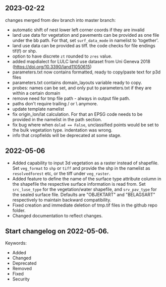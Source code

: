 ## 2023-02-22
changes merged from dev branch into master branch:
- automatic shift of nest lower left corner coords if they are invalid
- land use data for vegetation and pavements can be provided as one file under the bb path. For that, set `surf_data_mode` in namelist to 'together'. 
- land use data can be provided as tiff. the code checks for file endings tif(f) or shp.
- option to have discrete `zt` rounded to `zres` value.
- added mapdialect for LULC land use dataset from Uni Geneva 2018 (https://doi.org/10.3390/land11050615)
- parameters.txt now contains formatted, ready to copy/paste text for p3d files
- parameters.txt contains domain_layouts variable ready to copy.
- probes: names can be set, and only put to parameters.txt if they are within a certain domain
- remove need for tmp file path - always in output file path.
- paths don't require trailing / or \ anymore.
- update template namelist
- fix origin_lon/lat calculation. For that an EPSG code needs to be provided in the namelist in the path section.
- fix bug where when `dolad == False`, unclassified points would be set to the bulk vegetation type. indentation was wrong.
- info that cropfields will be deprecated at some stage.



## 2022-05-06
- Added capability to input 3d vegetation as a raster instead of shapefile. Set `veg_format` to `shp` or `tiff` and provide the shp in the namelist as `resolvedforest` etc, or the tiff under `veg_raster`.
- Added feature to define the name of the surface type attribute column in the shapefile the respective surface information is read from. Set `src_luse_type` for the vegetation/water shapefile, and `srv_pav_type` for the sealed surface file. Defaults are "OBJEKTART" and "BELAGSART" respectively to maintain backward compatibility. 
- Fixed creation and immediate deletion of tmp.tif files in the github repo folder.
- Changed documentation to reflect changes.



## Start changelog on 2022-05-06.
Keywords:
- Added
- Changed
- Deprecated
- Removed
- Fixed
- Security